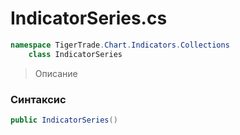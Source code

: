 
# IndicatorSeries.cs
```csharp
namespace TigerTrade.Chart.Indicators.Collections  
    class IndicatorSeries
```

> Описание

### Синтаксис
```csharp
public IndicatorSeries()
```
